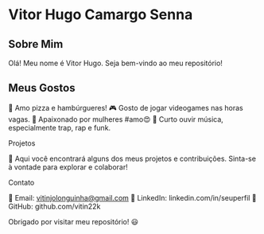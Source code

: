 # Vitor Hugo Camargo Senna 

## Sobre Mim

Olá! Meu nome é Vitor Hugo. Seja bem-vindo ao meu repositório!

## Meus Gostos

🍕 Amo pizza e hambúrgueres!
🎮 Gosto de jogar videogames nas horas vagas.
👩 Apaixonado por mulheres #amo😍
🎵 Curto ouvir música, especialmente trap, rap e funk.

Projetos

🚀 Aqui você encontrará alguns dos meus projetos e contribuições. Sinta-se à vontade para explorar e colaborar!

Contato

📧 Email: vitinjolonguinha@gmail.com
💼 LinkedIn: linkedin.com/in/seuperfil
🐙 GitHub: github.com/vitin22k

Obrigado por visitar meu repositório! 😃
